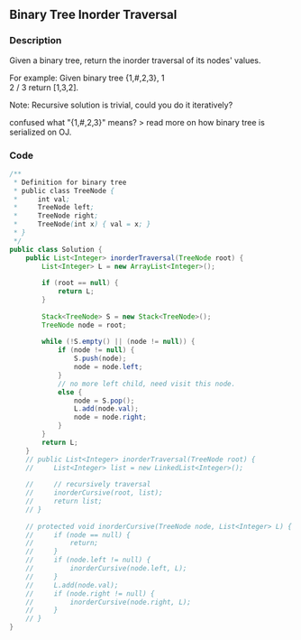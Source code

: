 ## Binary Tree Inorder Traversal

### Description

Given a binary tree, return the inorder traversal of its nodes' values.

For example:
Given binary tree {1,#,2,3},
   1
    \
     2
    /
   3
return [1,3,2].

Note: Recursive solution is trivial, could you do it iteratively?

confused what "{1,#,2,3}" means? > read more on how binary tree is serialized on OJ.

### Code
```java
/**
 * Definition for binary tree
 * public class TreeNode {
 *     int val;
 *     TreeNode left;
 *     TreeNode right;
 *     TreeNode(int x) { val = x; }
 * }
 */
public class Solution {
    public List<Integer> inorderTraversal(TreeNode root) { 
        List<Integer> L = new ArrayList<Integer>(); 
        
        if (root == null) {
            return L;
        }
        
        Stack<TreeNode> S = new Stack<TreeNode>();
        TreeNode node = root;
        
        while (!S.empty() || (node != null)) {
            if (node != null) {
                S.push(node);
                node = node.left;
            }
            // no more left child, need visit this node.
            else {
                node = S.pop();
                L.add(node.val);
                node = node.right;
            }
        }
        return L;
    }
    // public List<Integer> inorderTraversal(TreeNode root) {
    //     List<Integer> list = new LinkedList<Integer>();
        
    //     // recursively traversal
    //     inorderCursive(root, list);
    //     return list;
    // }
    
    // protected void inorderCursive(TreeNode node, List<Integer> L) {
    //     if (node == null) {
    //         return;
    //     } 
    //     if (node.left != null) {
    //         inorderCursive(node.left, L);
    //     }
    //     L.add(node.val);
    //     if (node.right != null) {
    //         inorderCursive(node.right, L);
    //     }
    // }
}
```
